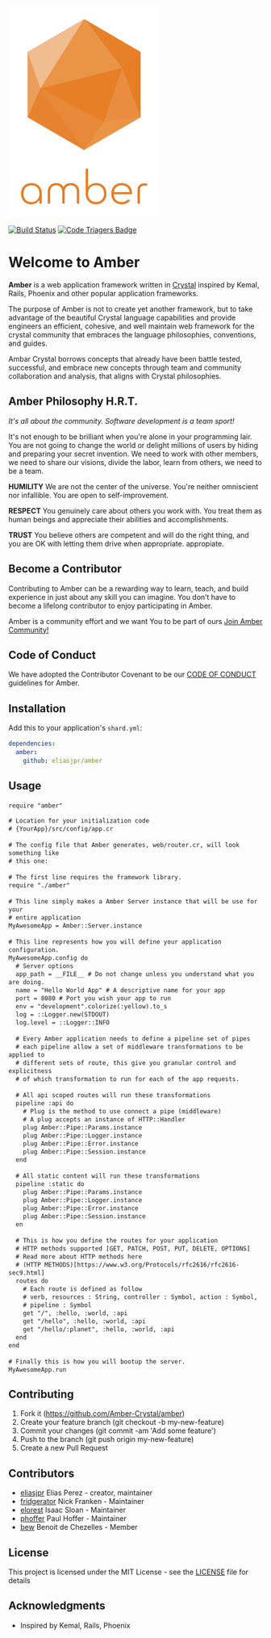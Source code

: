 ![Amber Crystal Framework](https://github.com/Amber-Crystal/amber/blob/master/media/amber.png)

[![Build Status](https://travis-ci.org/Amber-Crystal/amber.svg?branch=master)](https://travis-ci.org/Amber-Crystal/amber)
[![Code Triagers Badge](https://www.codetriage.com/amber-crystal/amber/badges/users.svg)](https://www.codetriage.com/amber-crystal/amber)
# Welcome to Amber

**Amber** is a web application framework written in [Crystal](http://www.crystal-lang.org) inspired by Kemal, Rails, Phoenix and other popular application frameworks.

The purpose of Amber is not to create yet another framework, but to take advantage of the beautiful Crystal language capabilities and provide engineers an efficient, cohesive, and well maintain web framework for the crystal community that embraces the language philosophies, conventions, and guides.

Ambar Crystal borrows concepts that already have been battle tested, successful, and embrace new concepts through team and community collaboration and analysis, that aligns with Crystal philosophies.

## Amber Philosophy H.R.T.

*It's all about the community. Software development is a team sport!*

It's not enough to be brilliant when you're alone in your programming lair. You are not going to change the world or delight millions of users by hiding and preparing your secret invention. We need to work with other members, we need to share our visions, divide the labor, learn from others, we need to be a team.

**HUMILITY** We are not the center of the universe. You're neither omniscient nor infallible. You are open to self-improvement.

**RESPECT** You genuinely care about others you work with. You treat them as human beings and appreciate their abilities and accomplishments.

**TRUST** You believe others are competent and will do the right thing, and you are OK with letting them drive when appropriate.
appropiate.

## Become a Contributor

Contributing to Amber can be a rewarding way to learn, teach, and build experience in just about any skill you can imagine. You don’t have to become a lifelong contributor to enjoy participating in Amber.

Amber is a community effort and we want You to be part of ours [Join Amber Community!](https://github.com/Amber-Crystal/amber/blob/master/.github/CONTRIBUTING.md)

## Code of Conduct

We have adopted the Contributor Covenant to be our [CODE OF CONDUCT](CODE_OF_CONDUCT.md) guidelines for Amber.

## Installation

Add this to your application's `shard.yml`:

```yaml
dependencies:
  amber:
    github: eliasjpr/amber
```

## Usage

```crystal
require "amber"
```

```crystal
# Location for your initialization code
# {YourApp}/src/config/app.cr

# The config file that Amber generates, web/router.cr, will look something like
# this one:

# The first line requires the framework library.
require "./amber"

# This line simply makes a Amber Server instance that will be use for your
# entire application
MyAwesomeApp = Amber::Server.instance

# This line represents how you will define your application configuration.
MyAwesomeApp.config do
  # Server options
  app_path = __FILE__ # Do not change unless you understand what you are doing.
  name = "Hello World App" # A descriptive name for your app
  port = 8080 # Port you wish your app to run
  env = "development".colorize(:yellow).to_s
  log = ::Logger.new(STDOUT)
  log.level = ::Logger::INFO

  # Every Amber application needs to define a pipeline set of pipes
  # each pipeline allow a set of middleware transformations to be applied to
  # different sets of route, this give you granular control and explicitness
  # of which transformation to run for each of the app requests.

  # All api scoped routes will run these transformations
  pipeline :api do
    # Plug is the method to use connect a pipe (middleware)
    # A plug accepts an instance of HTTP::Handler
    plug Amber::Pipe::Params.instance
    plug Amber::Pipe::Logger.instance
    plug Amber::Pipe::Error.instance
    plug Amber::Pipe::Session.instance
  end

  # All static content will run these transformations
  pipeline :static do
    plug Amber::Pipe::Params.instance
    plug Amber::Pipe::Logger.instance
    plug Amber::Pipe::Error.instance
    plug Amber::Pipe::Session.instance
  en

  # This is how you define the routes for your application
  # HTTP methods supported [GET, PATCH, POST, PUT, DELETE, OPTIONS]
  # Read more about HTTP methods here
  # (HTTP METHODS)[https://www.w3.org/Protocols/rfc2616/rfc2616-sec9.html]
  routes do
    # Each route is defined as follow
    # verb, resources : String, controller : Symbol, action : Symbol,
    # pipeline : Symbol
    get "/", :hello, :world, :api
    get "/hello", :hello, :world, :api
    get "/hello/:planet", :hello, :world, :api
  end
end

# Finally this is how you will bootup the server.
MyAwesomeApp.run
```

## Contributing

1. Fork it (https://github.com/Amber-Crystal/amber)
2. Create your feature branch (git checkout -b my-new-feature)
3. Commit your changes (git commit -am 'Add some feature')
4. Push to the branch (git push origin my-new-feature)
5. Create a new Pull Request

## Contributors

- [eliasjpr](https://github.com/eliasjpr) Elias Perez - creator, maintainer
- [fridgerator](https://github.com/fridgerator) Nick Franken - Maintainer
- [elorest](https://github.com/elorest) Isaac Sloan - Maintainer
- [phoffer](https://github.com/phoffer) Paul Hoffer - Maintainer
- [bew](https://github.com/fridgerator) Benoit de Chezelles - Member

## License

This project is licensed under the MIT License - see the [LICENSE](LICENSE) file for details

## Acknowledgments

* Inspired by Kemal, Rails, Phoenix
